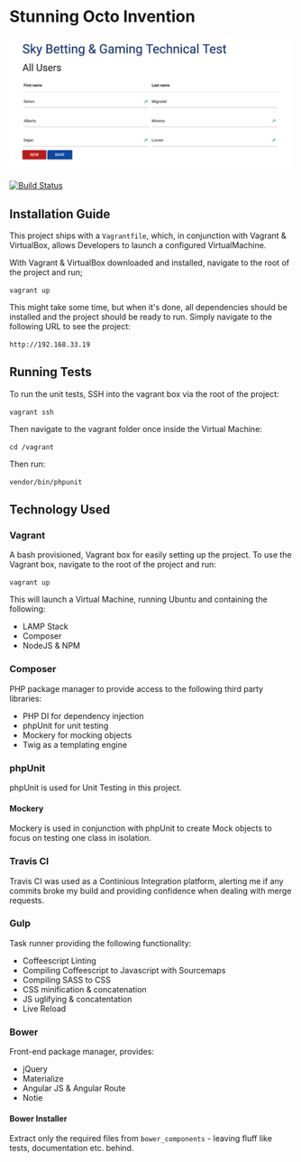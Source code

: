 # Stunning Octo Invention

![Screenshot of project](/screenshot.png?raw=true "What it should look like!")

[![Build Status](https://travis-ci.org/dtisgodsson/stunning-octo-invention.svg?branch=master)](https://travis-ci.org/dtisgodsson/stunning-octo-invention)

## Installation Guide

This project ships with a `Vagrantfile`, which, in conjunction with Vagrant & VirtualBox, allows Developers to launch a configured VirtualMachine.

With Vagrant & VirtualBox downloaded and installed, navigate to the root of the project and run;

`vagrant up`

This might take some time, but when it's done, all dependencies should be installed and the project should be ready to run. Simply navigate to the following URL to see the project:

`http://192.168.33.19`

## Running Tests

To run the unit tests, SSH into the vagrant box via the root of the project:

`vagrant ssh`

Then navigate to the vagrant folder once inside the Virtual Machine:

`cd /vagrant`

Then run:

`vendor/bin/phpunit`

## Technology Used

### Vagrant

A bash provisioned, Vagrant box for easily setting up the project. To use the Vagrant box, navigate to the root of the project and run:

`vagrant up`

This will launch a Virtual Machine, running Ubuntu and containing the following:

* LAMP Stack
* Composer
* NodeJS & NPM

### Composer

PHP package manager to provide access to the following third party libraries:

* PHP DI for dependency injection
* phpUnit for unit testing
* Mockery for mocking objects
* Twig as a templating engine

### phpUnit

phpUnit is used for Unit Testing in this project.

#### Mockery

Mockery is used in conjunction with phpUnit to create Mock objects to focus on testing one class in isolation.

### Travis CI

Travis CI was used as a Continious Integration platform, alerting me if any commits broke my build and providing confidence when dealing with merge requests.

### Gulp

Task runner providing the following functionality:

* Coffeescript Linting
* Compiling Coffeescript to Javascript with Sourcemaps
* Compiling SASS to CSS
* CSS minification & concatenation
* JS uglifying & concatentation
* Live Reload

### Bower

Front-end package manager, provides:

* jQuery
* Materialize
* Angular JS & Angular Route
* Notie

#### Bower Installer

Extract only the required files from `bower_components` - leaving fluff like tests, documentation etc. behind.
